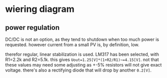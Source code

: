 # wiering diagram

## power regulation
DC/DC is not an option, as they tend to shutdown when too much power is requested.
however current from a small PV is, by definition, low.

therefor regular, linear stabilization is used.
LM317 has been selected, with R1=2.2k and R2=5.1k.
this gives `Uout=1.25[V]*(1+R2/R1)~=4.15[V]`.
not that these values may need some adjusting as +-5% resistors will not give exact voltage.
there's also a rectifying diode that will drop by another `0.2[V]`.
